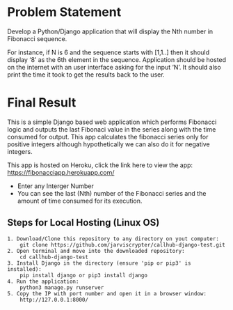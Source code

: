 # Problem Statement

Develop a Python/Django application that will display the Nth number in Fibonacci sequence. 

For instance, if N is 6 and the sequence starts with [1,1..] then it should display ‘8’ as the 6th element in the sequence. Application should be hosted on the internet with an user interface asking for the input ‘N’. It should also print the time it took to get the results back to the user.

# Final Result
This is a simple Django based web application which performs Fibonacci logic and outputs the last Fibonaci value in the series along with the time consumed for output. This app calculates the fibonacci series only for positive integers although hypothetically we can also do it for negative integers.

This app is hosted on Heroku, click the link here to view the app: https://fibonacciapp.herokuapp.com/

* Enter any Interger Number
* You can see the last (Nth) number of the Fibonacci series and the amount of time consumed for its execution.

## Steps for Local Hosting (Linux OS)
    1. Download/Clone this repository to any directory on yout computer:
        git clone https://github.com/jarviscrypter/callhub-django-test.git
    2. Open terminal and move into the downloaded repository:
        cd callhub-django-test
    3. Install Django in the directory (ensure 'pip or pip3' is installed):
        pip install django or pip3 install django
    4. Run the application:
        python3 manage.py runserver
    5. Copy the IP with port number and open it in a browser window:
        http://127.0.0.1:8000/
